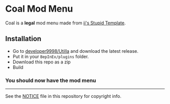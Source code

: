 # Coal Mod Menu
Coal is a **legal** mod menu made from [ii's Stupid Template](https://github.com/iiDk-the-actual/iis.Stupid.Template).
## Installation
- Go to [developer9998/Utilla](https://github.com/developer9998/Utilla) and download the latest release.
- Put it in your `BepInEx/plugins` folder.
- Download this repo as a zip
- Build
### You should now have the mod menu
---
See the [NOTICE](https://raw.githubusercontent.com/Unixityyy/Coal/refs/heads/master/NOTICE) file in this repository for copyright info.
